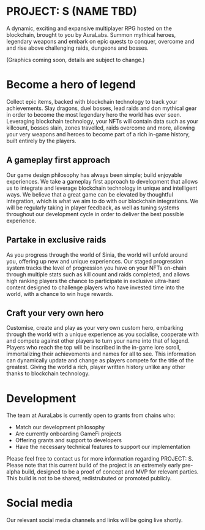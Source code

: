 # PROJECT: S (NAME TBD)

A dynamic, exciting and expansive multiplayer RPG hosted on the blockchain, brought to you by AuraLabs. Summon mythical heroes, legendary weapons and embark on epic quests to conquer, overcome and and rise above challenging raids, dungeons and bosses.

(Graphics coming soon, details are subject to change.)


# Become a hero of legend
Collect epic items, backed with blockchain technology to track your achievements. Slay dragons, duel bosses, lead raids and don mythical gear in order to become the most legendary hero the world has ever seen. 
Leveraging blockchain technology, your NFTs will contain data such as your killcount, bosses slain, zones travelled, raids overcome and more, allowing your very weapons and heroes to become part of a rich in-game history, built entirely by the players.

## A gameplay first approach

Our game design philosophy has always been simple; build enjoyable experiences. We take a gameplay first approach to development that allows us to integrate and leverage blockchain technology in unique and intelligent ways. We believe that a great game can be elevated by thoughtful integration, which is what we aim to do with our blockchain integrations. We will be regularly taking in player feedback, as well as tuning systems throughout our development cycle in order to deliver the best possible experience.

## Partake in exclusive raids

As you progress through the world of Sinia, the world will unfold around you, offering up new and unique experiences. Our staged progression system tracks the level of progression you have on your NFTs on-chain through multiple stats such as kill count and raids completed, and allows high ranking players the chance to participate in exclusive ultra-hard content designed to challenge players who have invested time into the world, with a chance to win huge rewards.

## Craft your very own hero

Customise, create and play as your very own custom hero, embarking through the world with a unique experience as you socialise, cooperate with and compete against other players to turn your name into that of legend. Players who reach the top will be inscribed in the in-game lore scroll, immortalizing their achievements and names for all to see. This information can dynamically update and change as players compete for the title of the greatest. Giving the world a rich, player written history unlike any other thanks to blockchain technology. 

# Development

The team at AuraLabs is currently open to grants from chains who: 
* Match our development philosophy
* Are currently onboarding GameFi projects
* Offering grants and support to developers
* Have the necessary technical features to support our implementation

Please feel free to contact us for more information regarding PROJECT: S. Please note that this current build of the project is an extremely early pre-alpha build, designed to be a proof of concept and MVP for relevant parties. This build is not to be shared, redistrubuted or promoted publicly.

 # Social media
 Our relevant social media channels and links will be going live shortly.
